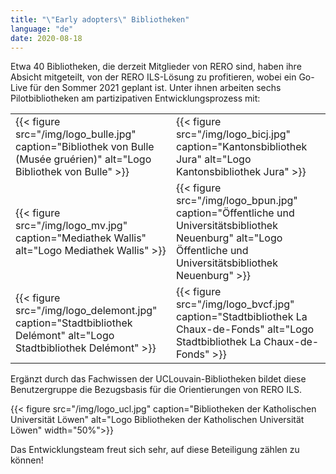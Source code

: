 ```yaml
---
title: "\"Early adopters\" Bibliotheken"
language: "de"
date: 2020-08-18
---
```


Etwa 40 Bibliotheken, die derzeit Mitglieder von RERO sind, haben ihre Absicht mitgeteilt, von der RERO ILS-Lösung zu profitieren, wobei ein Go-Live für den Sommer 2021 geplant ist. Unter ihnen arbeiten sechs Pilotbibliotheken am partizipativen Entwicklungsprozess mit:

|   |   |
| ------ | ----------- |
| {{< figure src="/img/logo_bulle.jpg" caption="Bibliothek von Bulle (Musée gruérien)" alt="Logo Bibliothek von Bulle" >}} | {{< figure src="/img/logo_bicj.jpg" caption="Kantonsbibliothek Jura" alt="Logo Kantonsbibliothek Jura" >}} |
| {{< figure src="/img/logo_mv.jpg" caption="Mediathek Wallis" alt="Logo Mediathek Wallis" >}} | {{< figure src="/img/logo_bpun.jpg" caption="Öffentliche und Universitätsbibliothek Neuenburg" alt="Logo Öffentliche und Universitätsbibliothek Neuenburg" >}} |
| {{< figure src="/img/logo_delemont.jpg" caption="Stadtbibliothek Delémont" alt="Logo Stadtbibliothek Delémont" >}} | {{< figure src="/img/logo_bvcf.jpg" caption="Stadtbibliothek La Chaux-de-Fonds" alt="Logo Stadtbibliothek La Chaux-de-Fonds" >}} |

Ergänzt durch das Fachwissen der UCLouvain-Bibliotheken bildet diese Benutzergruppe die Bezugsbasis für die Orientierungen von RERO ILS.

{{< figure src="/img/logo_ucl.jpg" caption="Bibliotheken der Katholischen Universität Löwen" alt="Logo Bibliotheken der Katholischen Universität Löwen" width="50%">}}

Das Entwicklungsteam freut sich sehr, auf diese Beteiligung zählen zu können!